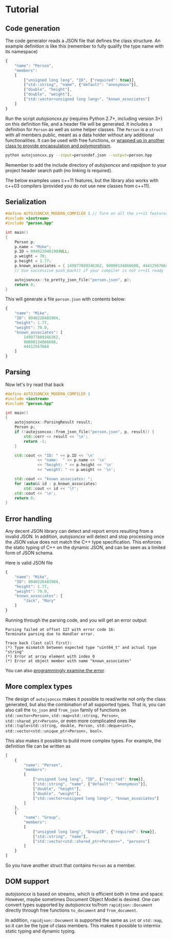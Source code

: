 # Tutorial

## Code generation

The code generator reads a JSON file that defines the class structure. An example definition is like this (remember to fully qualify the type name with its namespace)

```javascript
{
    "name": "Person",
    "members":
    [
        ["unsigned long long", "ID", {"required": true}],
        ["std::string", "name", {"default": "anonymous"}],
        ["double", "height"],
        ["double", "weight"],
        ["std::vector<unsigned long long>", "known_associates"]
    ]
}
```

Run the script *autojsoncxx.py* (requires Python 2.7+, including version 3+) on this definition file, and a header file will be generated. It includes a definition for `Person` as well as some helper classes. The `Person` is a `struct` with all members public, meant as a data holder without any additional functionalities. It can be used with free functions, or [wrapped up in another class to provide encapsulation and polymorphism](https://en.wikipedia.org/wiki/Composition_over_inheritance).

```bash
python autojsoncxx.py --input=persondef.json --output=person.hpp
```

Remember to add the include directory of *autojsoncxx* and *rapidjson* to your project header search path (no linking is required).

The below examples uses c++11 features, but the library also works with c++03 compilers (provided you do not use new classes from c++11).

## Serialization

```c++
#define AUTOJSONCXX_MODERN_COMPILER 1 // Turn on all the c++11 features of the library
#include <iostream>
#include "person.hpp"

int main()
{
    Person p;
    p.name = "Mike";
    p.ID = 8940220481904ULL;
    p.weight = 70;
    p.height = 1.77;
    p.known_associates = { 149977889346362, 90000134866608, 44412567664 };
    // Use successive push_back() if your compiler is not c++11 ready

    autojsoncxx::to_pretty_json_file("person.json", p);
    return 0;
}
```

This will generate a file `person.json` with contents below:

```javascript
{
    "name": "Mike",
    "ID": 8940220481904,
    "height": 1.77,
    "weight": 70.0,
    "known_associates": [
        149977889346362,
        90000134866608,
        44412567664
    ]
}
```

## Parsing
Now let's try read that back

```c++
#define AUTOJSONCXX_MODERN_COMPILER 1
#include <iostream>
#include "person.hpp"

int main()
{
    autojsoncxx::ParsingResult result;
    Person p;
    if (!autojsoncxx::from_json_file("person.json", p, result)) {
        std::cerr << result << '\n';
        return -1;
    }

    std::cout << "ID: " << p.ID << '\n'
              << "name:  " << p.name << '\n'
              << "height: " << p.height << '\n'
              << "weight: " << p.weight << '\n';

    std::cout << "known associates: ";
    for (auto&& id : p.known_associates)
        std::cout << id << '\t';
    std::cout << '\n';
    return 0;
}
```

## Error handling

Any decent JSON library can detect and report errors resulting from a invalid JSON. In addition, *autojsoncxx* will detect and stop processing once the JSON value does not match the C++ type specification. This enforces the static typing of C++ on the dynamic JSON, and can be seen as a limited form of JSON schema.

Here is valid JSON file

```javascript
{
    "name": "Mike",
    "ID": 8940220481904,
    "height": 1.77,
    "weight": 70.0,
    "known_associates": [
        "Jack", "Mary"
    ]
}
```

Running through the parsing code, and you will get an error output:

```
Parsing failed at offset 127 with error code 16:
Terminate parsing due to Handler error.

Trace back (last call first):
(*) Type mismatch between expected type "uint64_t" and actual type "string"
(*) Error at array element with index 0
(*) Error at object member with name "known_associates"
```

You can also [programmingly examine the error](user_guide/error_handling.md).

## More complex types

The design of `autojsoncxx` makes it possible to read/write not only the class generated, but also the combination of all supported types. That is, you can also call the `to_json` and `from_json` family of functions on `std::vector<Person>`, `std::map<std::string, Person>`, `std::shared_ptr<Person>`, or even more complicated ones like `std::tuple<std::string, double, Person, std::deque<int>, std::vector<std::unique_ptr<Person>, bool>`.

This also makes it possible to build more complex types. For example, the definition file can be written as

```javascript
[
    {
        "name": "Person",
        "members":
        [
            ["unsigned long long", "ID", {"required": true}],
            ["std::string", "name", {"default": "anonymous"}],
            ["double", "height"],
            ["double", "weight"],
            ["std::vector<unsigned long long>", "known_associates"]
        ]
    },
    {
        "name": "Group",
        "members":
        [
            ["unsigned long long", "GroupID", {"required": true}],
            ["std::string", "name"],
            ["std::vector<std::shared_ptr<Person>>", "persons"]
        ]
    }
]
```

So you have another struct that contains `Person` as a member.

## DOM support

*autojsoncxx* is based on streams, which is efficient both in time and space. However, maybe sometimes Document Object Model is desired. One can convert types supported by *autojsoncxx* to/from `rapidjson::Document` directly through free functions `to_document` and `from_document`.

In addition, `rapidjson::Document` is supported the same as `int` or `std::map`, so it can be the type of class members. This makes it possible to intermix static typing and dynamic typing.
